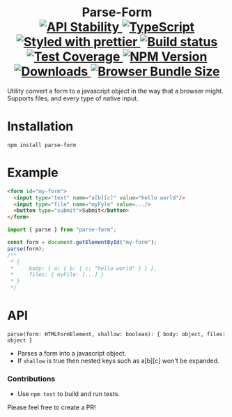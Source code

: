 <h1 align="center">
  <!-- Logo -->
  <br/>
  Parse-Form
	<br/>

  <!-- Stability -->
  <a href="https://nodejs.org/api/documentation.html#documentation_stability_index">
    <img src="https://img.shields.io/badge/stability-stable-brightgreen.svg" alt="API Stability"/>
  </a>
  <!-- TypeScript -->
  <a href="http://typescriptlang.org">
    <img src="https://img.shields.io/badge/%3C%2F%3E-typescript-blue.svg" alt="TypeScript"/>
  </a>
  <!-- Prettier -->
  <a href="https://github.com/prettier/prettier">
    <img src="https://img.shields.io/badge/styled_with-prettier-ff69b4.svg" alt="Styled with prettier"/>
  </a>
  <!-- Travis build -->
  <a href="https://travis-ci.org/DylanPiercey/parse-form">
  <img src="https://img.shields.io/travis/DylanPiercey/parse-form.svg" alt="Build status"/>
  </a>
  <!-- Coveralls coverage -->
  <a href="https://coveralls.io/github/DylanPiercey/parse-form">
    <img src="https://img.shields.io/coveralls/DylanPiercey/parse-form.svg" alt="Test Coverage"/>
  </a>
  <!-- NPM version -->
  <a href="https://npmjs.org/package/parse-form">
    <img src="https://img.shields.io/npm/v/parse-form.svg" alt="NPM Version"/>
  </a>
  <!-- Downloads -->
  <a href="https://npmjs.org/package/parse-form">
    <img src="https://img.shields.io/npm/dm/parse-form.svg" alt="Downloads"/>
  </a>
  <!-- Size -->
  <a href="https://npmjs.org/package/parse-form">
    <img src="https://img.shields.io/badge/size-1.26kb-green.svg" alt="Browser Bundle Size"/>
  </a>
</h1>

Utility convert a form to a javascript object in the way that a browser might.
Supports files, and every type of native input.

# Installation

```console
npm install parse-form
```

# Example

```html
<form id="my-form">
  <input type="text" name="a[b][c]" value="hello world"/>
  <input type="file" name="myFyle" value=.../>
  <button type="submit">Submit</button>
</form>
```

```javascript
import { parse } from "parse-form";

const form = document.getElementById("my-form");
parse(form);
/**
 * {
 *     body: { a: { b: { c: "hello world" } } },
 *     files: { myFile: [...] }
 * }
 */
```

# API

`parse(form: HTMLFormElement, shallow: boolean): { body: object, files: object }`
 * Parses a form into a javascript object.
 * If `shallow` is true then nested keys such as a[b][c] won't be expanded.

### Contributions

* Use `npm test` to build and run tests.

Please feel free to create a PR!
